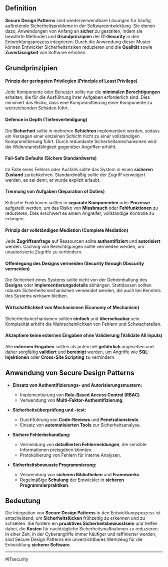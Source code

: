 
## Definition

**Secure Design Patterns** sind wiederverwendbare Lösungen für häufig auftretende Sicherheitsprobleme in der Softwareentwicklung. Sie dienen dazu, Anwendungen von Anfang an **sicher** zu gestalten, indem sie bewährte Methoden und **Grundprinzipien** der **IT-Security** in den Entwicklungsprozess integrieren. Durch die Anwendung dieser Muster können Entwickler Sicherheitsrisiken reduzieren und die **Qualität** sowie **Zuverlässigkeit** von Software erhöhen.

## Grundprinzipien

#### Prinzip der geringsten Privilegien (Principle of Least Privilege)

Jede Komponente oder Benutzer sollte nur die **minimalen Berechtigungen** erhalten, die für die Ausführung ihrer Aufgaben erforderlich sind. Dies minimiert das Risiko, dass eine Kompromittierung einer Komponente zu weitreichenden Schäden führt.

#### Defence in Depth (Tiefenverteidigung)

Die **Sicherheit** sollte in mehreren **Schichten** implementiert werden, sodass ein Versagen einer einzelnen Schicht nicht zu einer vollständigen Kompromittierung führt. Durch redundante Sicherheitsmechanismen wird die Widerstandsfähigkeit gegenüber Angriffen erhöht.

#### Fail-Safe Defaults (Sichere Standardwerte)

Im Falle eines Fehlers oder Ausfalls sollte das System in einen **sicheren Zustand** zurückkehren. Standardmäßig sollte der Zugriff verweigert werden, es sei denn, er wurde explizit erlaubt.

#### Trennung von Aufgaben (Separation of Duties)

Kritische Funktionen sollten in **separate Komponenten** oder **Prozesse** aufgeteilt werden, um das Risiko von **Missbrauch** oder **Fehlfunktionen** zu reduzieren. Dies erschwert es einem Angreifer, vollständige Kontrolle zu erlangen.

#### Prinzip der vollständigen Mediation (Complete Mediation)

Jede **Zugriffsanfrage** auf Ressourcen sollte **authentifiziert** und **autorisiert** werden. Caching von Berechtigungen sollte vermieden werden, um unautorisierte Zugriffe zu verhindern.

#### Offenlegung des Designs vermeiden (Security through Obscurity vermeiden)

Die Sicherheit eines Systems sollte nicht von der Geheimhaltung des **Designs** oder **Implementierungsdetails** abhängen. Stattdessen sollten robuste Sicherheitsmechanismen verwendet werden, die auch bei Kenntnis des Systems wirksam bleiben.

#### Wirtschaftlichkeit von Mechanismen (Economy of Mechanism)

Sicherheitsmechanismen sollten **einfach** und **überschaubar** sein. Komplexität erhöht die Wahrscheinlichkeit von Fehlern und Schwachstellen.

#### Akzeptiere keine externen Eingaben ohne Validierung (Validate All Inputs)

Alle **externen Eingaben** sollten als potenziell **gefährlich** angesehen und daher sorgfältig **validiert** und **bereinigt** werden, um Angriffe wie **SQL-Injektionen** oder **Cross-Site Scripting** zu verhindern.

## Anwendung von Secure Design Patterns

- **Einsatz von Authentifizierungs- und Autorisierungsmustern:**
  - Implementierung von **Role-Based Access Control (RBAC)**.
  - Verwendung von **Multi-Faktor-Authentifizierung**.

- **Sicherheitsüberprüfung und -test:**
  - Durchführung von **Code-Reviews** und **Penetrationstests**.
  - Einsatz von **automatisierten Tools** zur Sicherheitsanalyse.

- **Sichere Fehlerbehandlung:**
  - Vermeidung von **detaillierten Fehlermeldungen**, die sensible Informationen preisgeben könnten.
  - Protokollierung von Fehlern für interne Analysen.

- **Sicherheitsbewusste Programmierung:**
  - Verwendung von **sicheren Bibliotheken** und **Frameworks**.
  - Regelmäßige **Schulung** der Entwickler in **sicheren Programmierpraktiken**.

## Bedeutung

Die Integration von **Secure Design Patterns** in den Entwicklungsprozess ist entscheidend, um **Sicherheitslücken** frühzeitig zu erkennen und zu schließen. Sie fördern ein **proaktives Sicherheitsbewusstsein** und helfen dabei, die **Kosten** für nachträgliche Sicherheitsmaßnahmen zu reduzieren. In einer Zeit, in der Cyberangriffe immer häufiger und raffinierter werden, sind Secure Design Patterns ein unverzichtbares Werkzeug für die Entwicklung **sicherer Software**.

---

#ITsecurity
